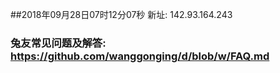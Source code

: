 ##2018年09月28日07时12分07秒 新址: 142.93.164.243
### 兔友常见问题及解答: https://github.com/wanggonging/d/blob/w/FAQ.md
